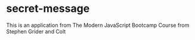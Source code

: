 # secret-message

This is an application from The Modern JavaScript Bootcamp Course from Stephen Grider and Colt